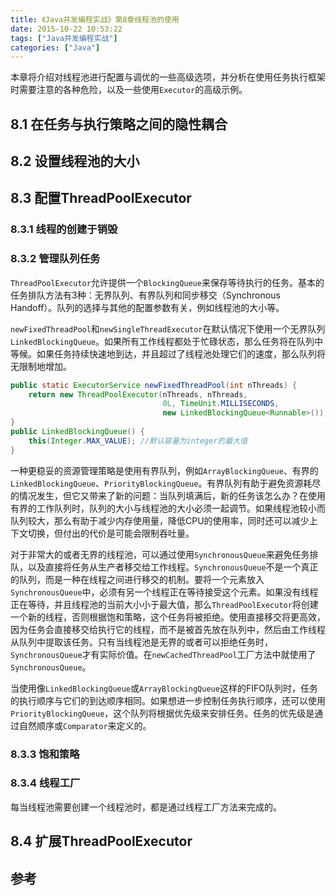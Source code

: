 ```yaml
---
title: 《Java并发编程实战》第8章线程池的使用
date: 2015-10-22 10:53:22
tags: ["Java并发编程实战"]
categories: ["Java"]
---
```


本章将介绍对线程池进行配置与调优的一些高级选项，并分析在使用任务执行框架时需要注意的各种危险，以及一些使用`Executor`的高级示例。

<!--more-->

## 8.1 在任务与执行策略之间的隐性耦合

## 8.2 设置线程池的大小

## 8.3 配置ThreadPoolExecutor

### 8.3.1 线程的创建于销毁

### 8.3.2 管理队列任务

`ThreadPoolExecutor`允许提供一个`BlockingQueue`来保存等待执行的任务。基本的任务排队方法有3种：无界队列、有界队列和同步移交（Synchronous Handoff）。队列的选择与其他的配置参数有关，例如线程池的大小等。

`newFixedThreadPool`和`newSingleThreadExecutor`在默认情况下使用一个无界队列`LinkedBlockingQueue`。如果所有工作线程都处于忙碌状态，那么任务将在队列中等候。如果任务持续快速地到达，并且超过了线程池处理它们的速度，那么队列将无限制地增加。

```java
public static ExecutorService newFixedThreadPool(int nThreads) {
    return new ThreadPoolExecutor(nThreads, nThreads,
                                  0L, TimeUnit.MILLISECONDS,
                                  new LinkedBlockingQueue<Runnable>());
}
public LinkedBlockingQueue() {
    this(Integer.MAX_VALUE); //默认容量为integer的最大值
}
```



一种更稳妥的资源管理策略是使用有界队列，例如`ArrayBlockingQueue`、有界的`LinkedBlockingQueue`、`PriorityBlockingQueue`。有界队列有助于避免资源耗尽的情况发生，但它又带来了新的问题：当队列填满后，新的任务该怎么办？在使用有界的工作队列时，队列的大小与线程池的大小必须一起调节。如果线程池较小而队列较大，那么有助于减少内存使用量，降低CPU的使用率，同时还可以减少上下文切换，但付出的代价是可能会限制吞吐量。

对于非常大的或者无界的线程池，可以通过使用`SynchronousQueue`来避免任务排队，以及直接将任务从生产者移交给工作线程。`SynchronousQueue`不是一个真正的队列，而是一种在线程之间进行移交的机制。要将一个元素放入`SynchronousQueue`中，必须有另一个线程正在等待接受这个元素。如果没有线程正在等待，并且线程池的当前大小小于最大值，那么`ThreadPoolExecutor`将创建一个新的线程，否则根据饱和策略，这个任务将被拒绝。使用直接移交将更高效，因为任务会直接移交给执行它的线程，而不是被首先放在队列中，然后由工作线程从队列中提取该任务。只有当线程池是无界的或者可以拒绝任务时，`SynchronousQueue`才有实际价值。在`newCachedThreadPool`工厂方法中就使用了`SynchronousQueue`。

当使用像`LinkedBlockingQueue`或`ArrayBlockingQueue`这样的FIFO队列时，任务的执行顺序与它们的到达顺序相同。如果想进一步控制任务执行顺序，还可以使用`PriorityBlockingQueue`，这个队列将根据优先级来安排任务。任务的优先级是通过自然顺序或`Comparator`来定义的。

### 8.3.3 饱和策略

### 8.3.4 线程工厂

每当线程池需要创建一个线程池时，都是通过线程工厂方法来完成的。

## 8.4 扩展ThreadPoolExecutor

## 参考

